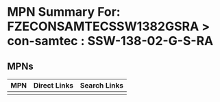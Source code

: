 



# MPN Summary For: FZECONSAMTECSSW1382GSRA > con-samtec : SSW-138-02-G-S-RA

## MPNs
  

|MPN|Direct Links|Search Links|
| :--- | :--- | :--- |
||||
